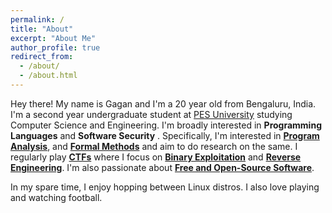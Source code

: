 ```yaml
---
permalink: /
title: "About"
excerpt: "About Me"
author_profile: true
redirect_from: 
  - /about/
  - /about.html
---
```


Hey there! My name is Gagan and I'm a 20 year old from Bengaluru, India. I'm a second year undergraduate student at [PES University](https://pes.edu/) studying Computer Science and Engineering. I'm broadly interested in **Programming Languages** and **Software Security** . Specifically, I'm interested in [**Program Analysis**](https://en.wikipedia.org/wiki/Program_analysis), and [**Formal Methods**](https://en.wikipedia.org/wiki/Formal_methods) and aim to do research on the same. I regularly play [**CTFs**](https://en.wikipedia.org/wiki/Capture_the_flag_(cybersecurity)) where I focus on [**Binary Exploitation**](https://ctf101.org/binary-exploitation/overview/) and [**Reverse Engineering**](https://ctf101.org/reverse-engineering/overview/). I'm also passionate about [**Free and Open-Source Software**](https://en.wikipedia.org/wiki/Free_and_open-source_software).

In my spare time, I enjoy hopping between Linux distros. I also love playing and watching football.
